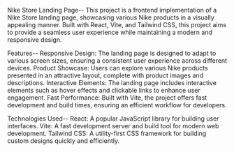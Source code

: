 Nike Store Landing Page--
This project is a frontend implementation of a Nike Store landing page, showcasing various Nike products in a visually appealing manner. Built with React, Vite, and Tailwind CSS, this project aims to provide a seamless user experience while maintaining a modern and responsive design.

Features--
Responsive Design: The landing page is designed to adapt to various screen sizes, ensuring a consistent user experience across different devices.
Product Showcase: Users can explore various Nike products presented in an attractive layout, complete with product images and descriptions.
Interactive Elements: The landing page includes interactive elements such as hover effects and clickable links to enhance user engagement.
Fast Performance: Built with Vite, the project offers fast development and build times, ensuring an efficient workflow for developers.

Technologies Used--
React: A popular JavaScript library for building user interfaces.
Vite: A fast development server and build tool for modern web development.
Tailwind CSS: A utility-first CSS framework for building custom designs quickly and efficiently.
